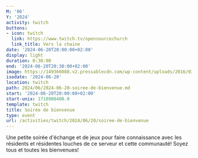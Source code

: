 ```yaml
---
M: '06'
Y: '2024'
activity: twitch
buttons:
- icon: twitch
  link: https://www.twitch.tv/opensourcechurch
  link_title: Vers la chaine
date: '2024-06-20T20:00:00+02:00'
display: light
duration: 0:30:00
end: '2024-06-20T20:30:00+02:00'
image: https://149366088.v2.pressablecdn.com/wp-content/uploads/2016/03/tux.jpg
isodate: '2024-06-20'
location: twitch
path: 2024/06/2024-06-20-soiree-de-bienvenue.md
start: '2024-06-20T20:00:00+02:00'
start-unix: 1718906400.0
template: twitch
title: Soirée de bienvenue
type: event
url: /activities/twitch/2024/06/20/soiree-de-bienvenue
---
```

Une petite soirée d'échange et de jeux pour faire connaissance avec les résidents et résidentes louches de ce serveur et cette communauté! Soyez tous et toutes les bienvenues!